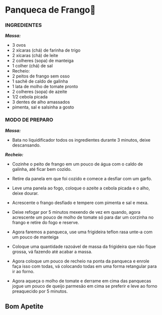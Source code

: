 # Panqueca de Frango:chicken:

### INGREDIENTES

_**Massa:**_

- 3 ovos
- 2 xícaras (chá) de farinha de trigo
- 2 xícaras (chá) de leite
- 2 colheres (sopa) de manteiga
- 1 colher (chá) de sal
- Recheio:
- 2 peitos de frango sem osso
- 1 sachê de caldo de galinha
- 1 lata de molho de tomate pronto
- 2 colheres (sopa) de azeite
- 1/2 cebola picada
- 3 dentes de alho amassados
- pimenta, sal e salsinha a gosto

### MODO DE PREPARO

_**Massa:**_

- Bata no liquidificador todos os ingredientes durante 3 minutos, deixe descansando.

_**Recheio:**_

- Cozinhe o peito de frango em um pouco de água com o caldo de galinha, até ficar bem cozido.

- Retire da panela em que foi cozido e comece a desfiar com um garfo.

- Leve uma panela ao fogo, coloque o azeite a cebola picada e o alho, deixe dourar. 

- Acrescente o frango desfiado e tempere com pimenta e sal e mexa.

- Deixe refogar por 5 minutos mexendo de vez em quando, agora acrescente um pouco de molho de tomate só para dar um corzinha no frango e retire do fogo e reserve.

- Agora faremos a panqueca, use uma frigideira teflon rasa unte-a com um pouco de manteiga

- Coloque uma quantidade razoável de massa da frigideira que não fique grossa, vá fazendo até acabar a massa.

- Agora coloque um pouco de recheio na ponta da panqueca e enrole faça isso com todas, vá colocando todas em uma forma retangular para ir ao forno.

- Agora aqueça o molho de tomate e derrame em cima das panquecas jogue um pouco de queijo parmesão em cima se preferir e leve ao forno preaquecido por 5 minutos.

  

## Bom Apetite











